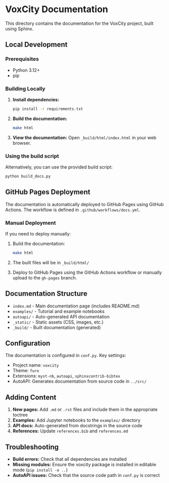 # VoxCity Documentation

This directory contains the documentation for the VoxCity project, built using Sphinx.

## Local Development

### Prerequisites

- Python 3.12+
- pip

### Building Locally

1. **Install dependencies:**
   ```bash
   pip install -r requirements.txt
   ```

2. **Build the documentation:**
   ```bash
   make html
   ```

3. **View the documentation:**
   Open `_build/html/index.html` in your web browser.

### Using the build script

Alternatively, you can use the provided build script:

```bash
python build_docs.py
```

## GitHub Pages Deployment

The documentation is automatically deployed to GitHub Pages using GitHub Actions. The workflow is defined in `.github/workflows/docs.yml`.

### Manual Deployment

If you need to deploy manually:

1. Build the documentation:
   ```bash
   make html
   ```

2. The built files will be in `_build/html/`

3. Deploy to GitHub Pages using the GitHub Actions workflow or manually upload to the `gh-pages` branch.

## Documentation Structure

- `index.md` - Main documentation page (includes README.md)
- `examples/` - Tutorial and example notebooks
- `autoapi/` - Auto-generated API documentation
- `_static/` - Static assets (CSS, images, etc.)
- `_build/` - Built documentation (generated)

## Configuration

The documentation is configured in `conf.py`. Key settings:

- Project name: `voxcity`
- Theme: `furo`
- Extensions: `myst-nb`, `autoapi`, `sphinxcontrib-bibtex`
- AutoAPI: Generates documentation from source code in `../src/`

## Adding Content

1. **New pages:** Add `.md` or `.rst` files and include them in the appropriate toctree
2. **Examples:** Add Jupyter notebooks to the `examples/` directory
3. **API docs:** Auto-generated from docstrings in the source code
4. **References:** Update `references.bib` and `references.md`

## Troubleshooting

- **Build errors:** Check that all dependencies are installed
- **Missing modules:** Ensure the voxcity package is installed in editable mode (`pip install -e ..`)
- **AutoAPI issues:** Check that the source code path in `conf.py` is correct 
